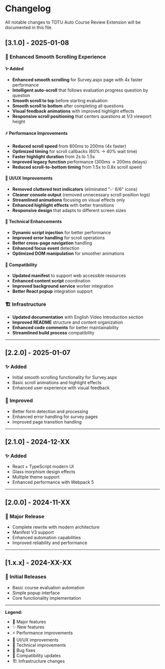 # Changelog

All notable changes to TDTU Auto Course Review Extension will be documented in this file.

## [3.1.0] - 2025-01-08

### 🚀 Enhanced Smooth Scrolling Experience

#### ✨ Added
- **Enhanced smooth scrolling** for Survey.aspx page with 4x faster performance
- **Intelligent auto-scroll** that follows evaluation progress question by question
- **Smooth scroll to top** before starting evaluation
- **Smooth scroll to bottom** after completing all questions
- **Visual feedback animations** with improved highlight effects
- **Responsive scroll positioning** that centers questions at 1/3 viewport height

#### ⚡ Performance Improvements
- **Reduced scroll speed** from 800ms to 200ms (4x faster)
- **Optimized timing** for scroll callbacks (60% → 40% wait time)
- **Faster highlight duration** from 2s to 1.5s
- **Improved legacy function** performance (300ms → 200ms delays)
- **Reduced scroll-to-bottom timing** from 1.5x to 0.8x scroll speed

#### 🎨 UI/UX Improvements
- **Removed cluttered text indicators** (eliminated "✅ 6/6" icons)
- **Cleaner console output** (removed unnecessary scroll position logs)
- **Streamlined animations** focusing on visual effects only
- **Enhanced highlight effects** with better transitions
- **Responsive design** that adapts to different screen sizes

#### 🔧 Technical Enhancements
- **Dynamic script injection** for better performance
- **Improved error handling** for scroll operations
- **Better cross-page navigation** handling
- **Enhanced focus event** detection
- **Optimized DOM manipulation** for smoother animations

#### 📱 Compatibility
- **Updated manifest** to support web accessible resources
- **Enhanced content script** coordination
- **Improved background service** worker integration
- **Better React popup** integration support

### 🏗️ Infrastructure
- **Updated documentation** with English Video Introduction section
- **Improved README** structure and content organization
- **Enhanced code comments** for better maintainability
- **Streamlined build process** compatibility

---

## [2.2.0] - 2025-01-07

### ✨ Added
- Initial smooth scrolling functionality for Survey.aspx
- Basic scroll animations and highlight effects
- Enhanced user experience with visual feedback

### 🔧 Improved
- Better form detection and processing
- Enhanced error handling for survey pages
- Improved page transition handling

---

## [2.1.0] - 2024-12-XX

### ✨ Added
- React + TypeScript modern UI
- Glass morphism design effects
- Multiple theme support
- Enhanced performance with Webpack 5

---

## [2.0.0] - 2024-11-XX

### 🚀 Major Release
- Complete rewrite with modern architecture
- Manifest V3 support
- Enhanced automation capabilities
- Improved reliability and performance

---

## [1.x.x] - 2024-XX-XX

### 🎯 Initial Releases
- Basic course evaluation automation
- Simple popup interface
- Core functionality implementation

---

**Legend:**
- 🚀 Major features
- ✨ New features
- ⚡ Performance improvements
- 🎨 UI/UX improvements
- 🔧 Technical improvements
- 🐛 Bug fixes
- 📱 Compatibility updates
- 🏗️ Infrastructure changes 